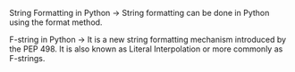String Formatting in Python
-> String formatting can be done in Python using the format method.

F-string in Python
-> It is a new string formatting mechanism introduced by the PEP 498. It is also known as Literal Interpolation or more commonly as F-strings.